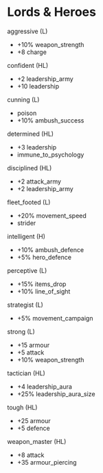 # Lords & Heroes

aggressive (L)
- +10% weapon_strength
- +8 charge

confident (HL)
- +2 leadership_army
- +10 leadership

cunning (L)
- poison
- +10% ambush_success

determined (HL)
- +3 leadership
- immune_to_psychology

disciplined (HL)
- +2 attack_army
- +2 leadership_army

fleet_footed (L)
- +20% movement_speed
- strider

intelligent (H)
- +10% ambush_defence
- +5% hero_defence

perceptive (L)
- +15% items_drop
- +10% line_of_sight

strategist (L)
- +5% movement_campaign

strong (L)
- +15 armour
- +5 attack
- +10% weapon_strength

tactician (HL)
- +4 leadership_aura
- +25% leadership_aura_size

tough (HL)
- +25 armour
- +5 defence

weapon_master (HL)
- +8 attack
- +35 armour_piercing
